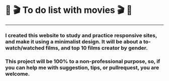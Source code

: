 # :movie_camera: :clapper: To do list with movies :clapper: :movie_camera: 
---
### I created this website to study and practice responsive sites, and make it using a minimalist design. It will be about a to-watch/watched films, and top 10 films creator by gender. 
### This project will be 100% to a non-professional purpose, so, if you can help me with suggestion, tips, or pullrequest, you are welcome.
